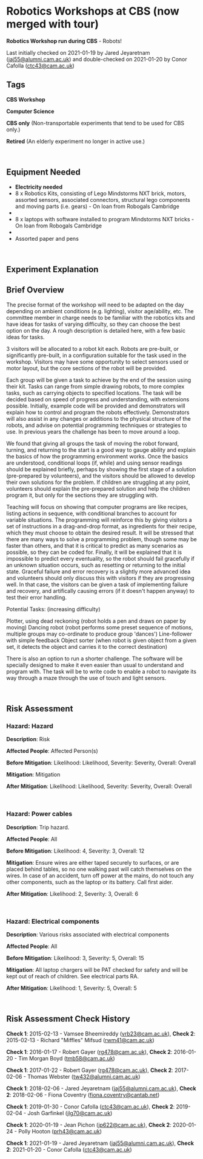 # Robotics Workshops at CBS (now merged with tour)

**Robotics Workshop run during CBS** - Robots!

Last initially checked on 2021-01-19 by Jared Jeyaretnam (jaj55@alumni.cam.ac.uk) and double-checked on 2021-01-20 by Conor Cafolla (ctc43@cam.ac.uk)

## Tags
<!--- Start Tags (DO NOT REMOVE THIS COMMENT) --->

**CBS Workshop**

**Computer Science**

**CBS only** (Non-transportable experiments that tend to be used for CBS only.)

**Retired** (An elderly experiment no longer in active use.)
<!--- End Tags (DO NOT REMOVE THIS COMMENT) --->

<br/>

## Equipment Needed 
- **Electricity needed**
- 8 x Robotics Kits, consisting of Lego Mindstorms NXT brick, motors, assorted sensors, associated connectors, structural lego components and moving parts (i.e. gears) - On loan from Robogals Cambridge
- 
- 8 x laptops with software installed to program Mindstorms NXT bricks - On loan from Robogals Cambridge
- 
- Assorted paper and pens

<br/>

## Experiment Explanation 

Brief Overview
--------------


 The precise format of the workshop will need to be adapted on the day depending on ambient conditions (e.g. lighting), visitor age/ability, etc. The committee member in charge needs to be familiar with the robotics kits and have ideas for tasks of varying difficulty, so they can choose the best option on the day. A rough description is detailed here, with a few basic ideas for tasks.

3 visitors will be allocated to a robot kit each. Robots are pre-built, or significantly pre-built, in a configuration suitable for the task used in the workshop. Visitors may have some opportunity to select sensors used or motor layout, but the core sections of the robot will be provided.

Each group will be given a task to achieve by the end of the session using their kit. Tasks can range from simple drawing robots, to more complex tasks, such as carrying objects to specified locations. The task will be decided based on speed of progress and understanding, with extensions possible. Initially, example code will be provided and demonstrators will explain how to control and program the robots effectively. Demonstrators will also assist in any changes or additions to the physical structure of the robots, and advise on potential programming techniques or strategies to use. In previous years the challenge has been to move around a loop.

We found that giving all groups the task of moving the robot forward, turning, and returning to the start is a good way to gauge ability and explain the basics of how the programming environment works. Once the basics are understood, conditional loops (if, while) and using sensor readings should be explained briefly, perhaps by showing the first stage of a solution (pre-prepared by volunteers), and the visitors should be allowed to develop their own solutions for the problem. If children are struggling at any point, volunteers should explain the pre-prepared solution and help the children program it, but only for the sections they are struggling with.

Teaching will focus on showing that computer programs are like recipes, listing actions in sequence, with conditional branches to account for variable situations. The programming will reinforce this by giving visitors a set of instructions in a drag-and-drop format, as ingredients for their recipe, which they must choose to obtain the desired result. It will be stressed that there are many ways to solve a programming problem, though some may be faster than others, and that it is critical to predict as many scenarios as possible, so they can be coded for. Finally, it will be explained that it is impossible to predict every eventuality, so the robot should fail gracefully if an unknown situation occurs, such as resetting or returning to the initial state. Graceful failure and error recovery is a slightly more advanced idea and volunteers should only discuss this with visitors if they are progressing well. In that case, the visitors can be given a task of implementing failure and recovery, and artifically causing errors (if it doesn't happen anyway) to test their error handling.

Potential Tasks: (increasing difficulty)

Plotter, using dead reckoning (robot holds a pen and draws on paper by moving)
Dancing robot (robot performs some preset sequence of motions, multiple groups may co-ordinate to produce group 'dances')
Line-follower with simple feedback
Object sorter (when robot is given object from a given set, it detects the object and carries it to the correct destination)

There is also an option to run a shorter challenge. The software will be specially designed to make it even easier than usual to understand and program with. The task will be to write code to enable a robot to navigate its way through a maze through the use of touch and light sensors.



<br/>

## Risk Assessment

### **Hazard**: Hazard

**Description**: Risk

**Affected People**: Affected Person(s)

**Before Mitigation**: Likelihood: Likelihood, Severity: Severity, Overall: Overall

**Mitigation**: Mitigation

**After Mitigation**: Likelihood: Likelihood, Severity: Severity, Overall: Overall

<br/>

### **Hazard**: Power cables

**Description**: Trip hazard.

**Affected People**: All

**Before Mitigation**: Likelihood: 4, Severity: 3, Overall: 12

**Mitigation**: Ensure wires are either taped securely to surfaces, or are placed behind tables, so no one walking past will catch themselves on the wires. In case of an accident, turn off power at the mains, do not touch any other components, such as the laptop or its battery. Call first aider.

**After Mitigation**: Likelihood: 2, Severity: 3, Overall: 6

<br/>

### **Hazard**: Electrical components

**Description**: Various risks associated with electrical components

**Affected People**: All

**Before Mitigation**: Likelihood: 3, Severity: 5, Overall: 15

**Mitigation**: All laptop chargers will be PAT checked for safety and will be kept out of reach of children. See electrical parts RA.

**After Mitigation**: Likelihood: 1, Severity: 5, Overall: 5

<br/>

## Risk Assessment Check History 

**Check 1**: 2015-02-13 - Vamsee Bheemireddy (vrb23@cam.ac.uk), **Check 2**: 2015-02-13 - Richard "Miffles" Mifsud (rwm41@cam.ac.uk)

**Check 1**: 2016-01-17 - Robert Gayer (rg478@cam.ac.uk), **Check 2**: 2016-01-20 - Tim Morgan Boyd (tmb58@cam.ac.uk)

**Check 1**: 2017-01-22 - Robert Gayer (rg478@cam.ac.uk), **Check 2**: 2017-02-06 - Thomas Webster (tw432@alumni.cam.ac.uk)

**Check 1**: 2018-02-06 - Jared Jeyaretnam (jaj55@alumni.cam.ac.uk), **Check 2**: 2018-02-06 - Fiona Coventry (fiona.coventry@cantab.net)

**Check 1**: 2019-01-30 - Conor Cafolla (ctc43@cam.ac.uk), **Check 2**: 2019-02-04 - Josh Garfinkel (jlg70@cam.ac.uk)

**Check 1**: 2020-01-19 - Jean Pichon (jp622@cam.ac.uk), **Check 2**: 2020-01-24 - Polly Hooton (prh43@cam.ac.uk)

**Check 1**: 2021-01-19 - Jared Jeyaretnam (jaj55@alumni.cam.ac.uk), **Check 2**: 2021-01-20 - Conor Cafolla (ctc43@cam.ac.uk)